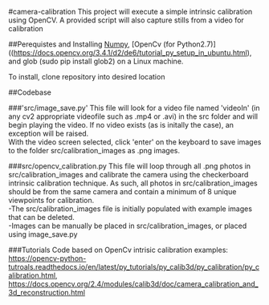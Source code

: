 #camera-calibration
This project will execute a simple intrinsic calibration using OpenCV. A provided script will also capture stills from a video for calibration

##Perequistes and Installing
[Numpy](https://docs.scipy.org/doc/numpy-1.15.1/user/install.html), [OpenCv (for Python2.7)] ((https://docs.opencv.org/3.4.1/d2/de6/tutorial_py_setup_in_ubuntu.html), and glob (sudo pip install glob2) on a Linux machine.  
  
To install, clone repository into desired location

##Codebase

###'src/image_save.py' 
This file will look for a video file named 'videoIn' (in any cv2 appropriate videofile such as .mp4 or .avi) in the src folder and will begin playing the video. If no video exists (as is initally the case), an exception will be raised.  
With the video screen selected, click 'enter' on the keyboard to save images to the folder  src/calibration_images as .png images.

###src/opencv_calibration.py
This file will loop through all .png photos in src/calibration_images and calibrate the camera using the checkerboard intrinsic calibration technique. As such, all photos in src/calibration_images should be from the same camera and contain a minimum of 8 unique viewpoints for calibration.  
-The src/calibration_images file is initially populated with example images that can be deleted.  
-Images can be manually be placed in src/calibration_images, or placed using image_save.py

###Tutorials
Code based on OpenCv intrisic calibration examples: <https://opencv-python-tutroals.readthedocs.io/en/latest/py_tutorials/py_calib3d/py_calibration/py_calibration.html>, <https://docs.opencv.org/2.4/modules/calib3d/doc/camera_calibration_and_3d_reconstruction.html>



